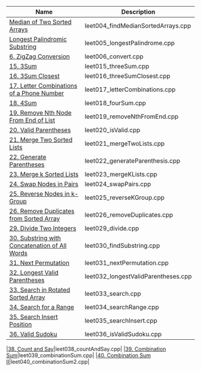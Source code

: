 |Name|Description|    
|-|-|
|[Median of Two Sorted Arrays](https://leetcode.com/problems/median-of-two-sorted-arrays/description/)|leet004_findMedianSortedArrays.cpp|
|[Longest Palindromic Substring](https://leetcode.com/problems/longest-palindromic-substring/description/)|leet005_longestPalindrome.cpp|
|[6. ZigZag Conversion](https://leetcode.com/problems/zigzag-conversion/description/)|leet006_convert.cpp|
|[15. 3Sum](https://leetcode.com/problems/3sum/description/)|leet015_threeSum.cpp|
|[16. 3Sum Closest](https://leetcode.com/problems/3sum-closest/description/)|leet016_threeSumClosest.cpp|
|[17. Letter Combinations of a Phone Number](https://leetcode.com/problems/letter-combinations-of-a-phone-number/description/)|leet017_letterCombinations.cpp|
|[18. 4Sum](https://leetcode.com/problems/4sum/description/)|leet018_fourSum.cpp|
|[19. Remove Nth Node From End of List](https://leetcode.com/problems/remove-nth-node-from-end-of-list/description/)|leet019_removeNthFromEnd.cpp|
|[20. Valid Parentheses](https://leetcode.com/problems/valid-parentheses/description/)|leet020_isValid.cpp|
|[21. Merge Two Sorted Lists](https://leetcode.com/problems/merge-two-sorted-lists/description/)|leet021_mergeTwoLists.cpp|
|[22. Generate Parentheses](https://leetcode.com/problems/generate-parentheses/description/)|leet022_generateParenthesis.cpp|
|[23. Merge k Sorted Lists](https://leetcode.com/problems/merge-k-sorted-lists/discuss/)|leet023_mergeKLists.cpp|
|[24. Swap Nodes in Pairs](https://leetcode.com/problems/swap-nodes-in-pairs/description/)|leet024_swapPairs.cpp|
|[25. Reverse Nodes in k-Group](https://leetcode.com/problems/reverse-nodes-in-k-group/description/)|leet025_reverseKGroup.cpp|
|[26. Remove Duplicates from Sorted Array](https://leetcode.com/problems/remove-duplicates-from-sorted-array/description/)|leet026_removeDuplicates.cpp|
|[29. Divide Two Integers](https://leetcode.com/problems/divide-two-integers/description/)|leet029_divide.cpp|
|[30. Substring with Concatenation of All Words](https://leetcode.com/problems/substring-with-concatenation-of-all-words/description/)|leet030_findSubstring.cpp|
|[31. Next Permutation](https://leetcode.com/problems/next-permutation/description/)|leet031_nextPermutation.cpp|
|[32. Longest Valid Parentheses](https://leetcode.com/problems/longest-valid-parentheses/description/)|leet032_longestValidParentheses.cpp|
|[33. Search in Rotated Sorted Array](https://leetcode.com/problems/search-in-rotated-sorted-array/description/)|leet033_search.cpp|
|[34. Search for a Range](https://leetcode.com/problems/search-for-a-range/description/)|leet034_searchRange.cpp|
|[35. Search Insert Position](https://leetcode.com/problems/search-insert-position/description/)|leet035_searchInsert.cpp|
|[36. Valid Sudoku](https://leetcode.com/problems/valid-sudoku/description/)|leet036_isValidSudoku.cpp|

|[38. Count and Say](https://leetcode.com/problems/count-and-say/description/)|leet038_countAndSay.cpp|
|[39. Combination Sum](https://leetcode.com/problems/combination-sum/description/)|leet039_combinationSum.cpp|
|[40. Combination Sum II](https://leetcode.com/problems/combination-sum-ii/discuss/)|leet040_combinationSum2.cpp|